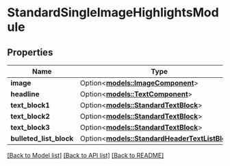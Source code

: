 # StandardSingleImageHighlightsModule

## Properties

Name | Type | Description | Notes
------------ | ------------- | ------------- | -------------
**image** | Option<[**models::ImageComponent**](ImageComponent.md)> |  | [optional]
**headline** | Option<[**models::TextComponent**](TextComponent.md)> |  | [optional]
**text_block1** | Option<[**models::StandardTextBlock**](StandardTextBlock.md)> |  | [optional]
**text_block2** | Option<[**models::StandardTextBlock**](StandardTextBlock.md)> |  | [optional]
**text_block3** | Option<[**models::StandardTextBlock**](StandardTextBlock.md)> |  | [optional]
**bulleted_list_block** | Option<[**models::StandardHeaderTextListBlock**](StandardHeaderTextListBlock.md)> |  | [optional]

[[Back to Model list]](../README.md#documentation-for-models) [[Back to API list]](../README.md#documentation-for-api-endpoints) [[Back to README]](../README.md)


